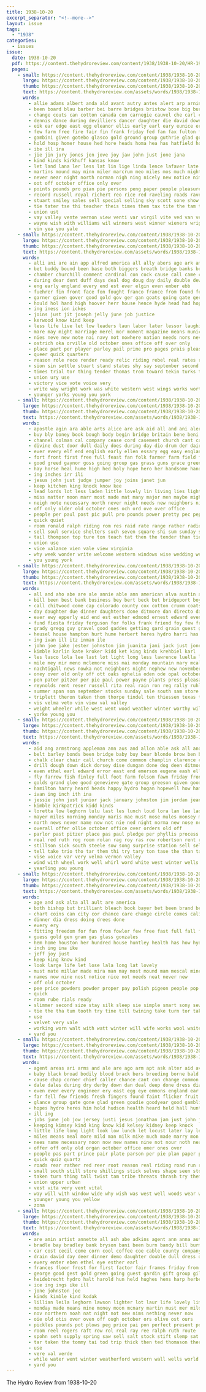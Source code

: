 ```yaml
---
title: 1938-10-20
excerpt_separator: "<!--more-->"
layout: issue
tags:
  - "1938"
categories:
  - issues
issue:
  date: 1938-10-20
  pdf: https://content.thehydroreview.com/content/1938/1938-10-20/HR-1938-10-20.pdf
  pages:
    - small: https://content.thehydroreview.com/content/1938/1938-10-20/small/HR-1938-10-20-01.jpg
      large: https://content.thehydroreview.com/content/1938/1938-10-20/large/HR-1938-10-20-01.jpg
      thumb: https://content.thehydroreview.com/content/1938/1938-10-20/thumbnails/HR-1938-10-20-01.jpg
      text: https://content.thehydroreview.com/assets/words/1938/1938-10-20/HR-1938-10-20-01.txt
      words:
        - allie adams albert anda ald avant autry antes alert arp arning ale alee ago area all and able are andrew atay aga army apel ane alva
        - been board blau barber bei barre bridges bristow bose big buren best bey bank bryson bias billy beryl burgman bet bell ballot burns but bob buns black bandy bedard back borger brought bak blaine baie brother better bonds bis bond beat business ber brate
        - change couts can cotton canada con carnegie cauvel che carl coffee chai christina contin cons came cantrell christmas cone carruth christian child carver cole comet county court clinton church char culy car cattle comes city
        - dennis dance during devilliers dancer daughter die david down dies death days day del delsie
        - eik ear edge east egg eleanor ellis early earl eary eunice ervin ent eader end every english ever ean enters edward elmer ether eld eon ener enter
        - few farm free fire fair fin frank friday fed fan fax fulton foo from first favor farmer famous french fret faver fort fee for foto friends fred favors found fund folly froese
        - gambini given gotebo glasco gold ground group guthrie glad gordon grover gee gehring grand ging genevieve governor gayer gene goods
        - hold hosp homer house hed hore heads homa hea has hatfield hone hon hall hart hammon harring hes her held hale henry husband hot horse high hime hope harry hydro heap heard hee had hin him how hag herbert home hopewell helen hey head heart
        - ibe ill ira
        - jie jin jury jones jen jove joy jaw john just jone jana
        - kind kinds kirkhuff kansas know
        - let land lana ler less lat lin lige linda lence lafaver late left louisville law loftice longest lafavers lary les like last len leal lela light lisa long lens lloyd lay lunch lon line
        - martins mound may minn miler marcrum meo miles mos much might most mane marr mele mere mand mun morning mercer money manner main man major mike michael martin males made mater meth mee mund merit mules maurine miller mer many mash miss munch missouri mine mey members
        - never near night north norman nigh ning nicely new notice nims november nil now news neighbors niece nickens not
        - oot off october office only over
        - points pounds pro pian pie persons peng paper people pleasure part pay pitzer pryor proven pease port person police pollis pea plant power public pen peed pat peat park pastor present paul
        - record russell royal richert reo rice red raveling roads raver rosser rear rich roel riser reel rea risley ruth rain ross reading rae roof
        - stuart smiley sales sell special selling sky scott sone show sia soe slot sadia sis street set sahn sake staples story spar sim sad sah sickel saw study stewart sund second schuber school square stare sister starring said son state salesman shields south smaller smith she six sale speak seem stange say saturday stance sin soon see sam sar september seed southern sunday sincere san samo supper
        - tie tater tse thi teacher theis times them tax tite the tam teen thomason take than toon town taylor tes tol tard texas trom trick tho thur taken tae tates till then ted tue tor
        - union ust
        - vay valley vente vernon view venti var virgil vite ved van very vote voter
        - wayne wish with williams wil winners west winner wieners wright washington war went wilson worst will week wen want world wheeler while word whalen why western willing was way work wort weeks walter wate
        - yin yea you yale
    - small: https://content.thehydroreview.com/content/1938/1938-10-20/small/HR-1938-10-20-02.jpg
      large: https://content.thehydroreview.com/content/1938/1938-10-20/large/HR-1938-10-20-02.jpg
      thumb: https://content.thehydroreview.com/content/1938/1938-10-20/thumbnails/HR-1938-10-20-02.jpg
      text: https://content.thehydroreview.com/assets/words/1938/1938-10-20/HR-1938-10-20-02.txt
      words:
        - alli ani are ain app alfred america all ally abers age ark american ast arms ago and austria army able adolf
        - bet buddy bound been base both biggers breath bridge banks bow big burgh bine benes bores beer bruckart back blunt burden borne bones border busi began bureau but brought bring bett bors benito business britain balloon
        - chamber churchill comment cardinal con cock cause call came carry coolidge current comp cooper car chase character caesar calvin corner cheap come close civil czech charles champion cardi church congress cording col chancellor change commons course chamberlain city
        - during dear dent duff days deal dog doug day daily double dewey demand dry down
        - eng early england every end est ever elgin even ember ebb
        - fuehrer fin front face fon fought franco france from found few for free french franklin farm far fun friend fellows fiscal francisco first forts fran friends fic fair fae figures feather forth
        - garner given gover good gold gov ger gan goats going gate germany grave general german grow
        - hould hol hand high hoover herr house hence hyde head had hope him home hook holding herbert hydro horseman how her husband host hands hun heard hor hae has happy hut hudson handy
        - ing iness ion ickes
        - joins just jit joseph jelly june job justice
        - kerwood know kind keep
        - less life live let low leaders laun labor later lessor laughing lawyer league little long lor last lemuel learn lass loan lim lows lax like liberal land law
        - mare may might marriage merel mor moment magazine means munich man most mer mention matter must mona mas much michi made manu milk mask maker men miles mier march many minister more major mar middle
        - nies neve new note nai navy not nowhere nation needs nors never need ness nor news now neigh november night near
        - ostrich oka orville old october ones office off over only
        - place part per player parley pail prime pro pages prais pleas pol peace peacemaker parton person persons plain pleasant pinkham public president peak process park pop prest plan powers press power pay people proper pers plane partner powe
        - queer quick quarters
        - reason role rece render ready relic riding rebel real rates red rolls roose reasons ries river ran ring roche roosevelt reg
        - sion sin settle stuart stand states shy say september second seen such sup story subject still sheen side speech sed singer sai schools sell swell set spokes sum spell shown saber sand spain start student simple show smooth swing state seems shed shirley stream she sau sleep said silence see struck speak school server shearing sang service spies
        - times trial tor thing tender thomas trom toward tekin turks then tha than torn tatters try takes take the tyler ton town too teacher turn thai team talk tune toe temple ture tax tek taken trend treas them
        - union ury use
        - victory vice vote voice very
        - write way wright work was white western west wings works worthy want washington william with why wayne wan while waste winters weekly winston will wind wonders week well war warr world
        - younger yorks young you york
    - small: https://content.thehydroreview.com/content/1938/1938-10-20/small/HR-1938-10-20-03.jpg
      large: https://content.thehydroreview.com/content/1938/1938-10-20/large/HR-1938-10-20-03.jpg
      thumb: https://content.thehydroreview.com/content/1938/1938-10-20/thumbnails/HR-1938-10-20-03.jpg
      text: https://content.thehydroreview.com/assets/words/1938/1938-10-20/HR-1938-10-20-03.txt
      words:
        - apostle agin ara able arts alice are ask aid all and ani alert arp age
        - buy bly boney book bough body begin bridge britain bene beni been both bird back bie bottle benita backs bos bright bellamy business books better big bors brush bring best board but box
        - channel colman cal company cease cord casement church cant can comes charm coast cream came cause clear counsel curtain come chia chris christ city cor circle con columbia carry camera combs centers cough corner center coins calm
        - divine dust door dull daily does during day dio drum der dairy double dolly done danger days dorothy doubt dress dash dec
        - ever every elf end english early ellen essary egg easy england
        - fort front first free full feast fan folk farmer farm field fed famous fand faye far fast for friend fun few from fire foo fish french
        - good greed gaynor goss going group gas grass guns grace green guest grain gave govern germ grave goes golden gate
        - hay horse heal hume high hed holy hope hero her handsome handle head house hydro haas hand hens haste had has hee hinder home him hea hollywood how heres hopes hang
        - ing inches irr ili
        - jesus john just judge jumper joy joins janet jun
        - keep kitchen king knock know kee
        - lead lords lot less laden little lovely lin living lies light latter live let luke lent like look loss lord london lake list labor letter last ley lewis likely lesson
        - miss matter moon marr most made mat many major men maybe might mac marrow mustard marriage means more milk must model man male much may mesh million myron money
        - neigh note necessary north never night needs new neighbors nia nest nur need nation notice name news nea needy not now nys
        - off only older old october ones och ord ove over office
        - people per paul post pic pull pro pounds power pretty pec pepper prayer plain phill phillips part police pen planes
        - quick quiet
        - room ronald ralph riding rom res raid rate range rather radio ruth remedies rolling rest ready ren round rule
        - sell soul service shelters such seven square shi sum sunday stretch singer speed she simple sabbath spring see selves suits say son shown send scrip stamps saw secret sees space study soon sewing six settle stage squire style seat strange sinclair sister scotch set star supe shows still shape self spears smith
        - tail thompson top ture ton teach tat then the tender than tie ted take tory tes too taken them times try
        - union use
        - vice valance vien vale view virginia
        - why week wonder write welcome western windows wise wedding weary well wee with winter wide war work wyeth word wear world will window was wire wisdom wife way want
        - you young york
    - small: https://content.thehydroreview.com/content/1938/1938-10-20/small/HR-1938-10-20-04.jpg
      large: https://content.thehydroreview.com/content/1938/1938-10-20/large/HR-1938-10-20-04.jpg
      thumb: https://content.thehydroreview.com/content/1938/1938-10-20/thumbnails/HR-1938-10-20-04.jpg
      text: https://content.thehydroreview.com/assets/words/1938/1938-10-20/HR-1938-10-20-04.txt
      words:
        - all and aho abe are ale annie able ann american alva austin albert ask august aletha
        - bill been best bank business bey bert beck but bridgeport boyer baby burn banks bethel bradley boyles bryan bartley beverly better black bonds bor back betsy boschert bro ben betty bares
        - call chitwood come cap colorado county cox cotton crumm coats cecil curnutt can crosswhite cleo childress charlie carl car chris caller clair cash check cashier clovis childre cheap chi crissman cartwright cold close caddo carnegie came cael crail city candy cast
        - day daughter due dinner daughters done ditmore dan directo days della dike dalke donald drop dress down
        - ever ewy epperly eid end est esther edmond ernest edward even elmer estill
        - fund fiesta friday ferguson for folks frank friend foy few fry fill from fred fine frida fall forget friends
        - grady gregg guy gravel good gaddes getting gard grain guest gone glazier griffin glass goodman george gas gener georgia
        - heusel house hampton hurt hume herbert heres hydro harri has home her henry hot herman him herndon harding hazel hag huff horn hen harry hunts heater hop
        - ing ivan ill itz inman ile
        - john joe jake jester johnston jim juanita jani jack just jones johnnie johns janzen jackie
        - kimble karlin kate kroker kidd ket king kinds krehbiel karl
        - les lasco lola lee last lot light long less lawrence luella lathe large lloyd london lewis lamp left league lone
        - mile mey mir meno mclemore miss mai monday mountain mary mcalester mead martin more man mis martha might made madeline matter montgomery march moo moore mckee mee mise maur missouri mound milling
        - nachtigall news nowka not neighbors night nephew new november north near name neumeyer now ned
        - oney over old only off ott oaks ophelia oden ode opal october office otto
        - pen pater pitzer per pie paul power payne plants press pleasant park porter potter prise pankratz price post place picking perfect past pierce plenty
        - reynolds rent reser russell rita real rain ron reg rally ruhl rocky ross ray run rush roy roese ree rey robbins
        - summer span son september stocks sunday sale south sam store star special style sylvester seed suit stange stock sou surprise saw service sons sun subject school sund seale strong sylvan suits stout simpson sur stuhl southard schroder surplus shed shipp second som stutzman schmidt samples sand spica still sharon see she state session saturday strife
        - triplett theron taken thom thorpe tindel ten thiessen texas thomas times taylor too them turner till tickell treat ting thomason the
        - vis velma veto vin view val valley
        - weight wheeler while west went wood weather winter worthy wilma will watt well wolf win want weeks wildman wool was welding woodrow week wife work wit with woolen wil wait weatherford
        - yorke young you
    - small: https://content.thehydroreview.com/content/1938/1938-10-20/small/HR-1938-10-20-05.jpg
      large: https://content.thehydroreview.com/content/1938/1938-10-20/large/HR-1938-10-20-05.jpg
      thumb: https://content.thehydroreview.com/content/1938/1938-10-20/thumbnails/HR-1938-10-20-05.jpg
      text: https://content.thehydroreview.com/assets/words/1938/1938-10-20/HR-1938-10-20-05.txt
      words:
        - aid ang armstrong appleman ann aus and allon able ask all anders anne are
        - belt barley bonds been bridge baby buy bear blonde brow ben bread bertha banks back betsy black beulah band brought binder big byrum boys bay blue burris bowls business belle ber brake betty brown briel billy bank both began browne bake but bernardine bull best bran bly bile
        - chalk clear chair call church come common champlin clarence clinton car charter charlotte cant clark county chapel claude christine cold chairs cheer chief close colony cost colt cartwright cattle cash cline coffee corn cane cashier
        - drill dough down dick dorsey dise dungan done dog deen ditmore demand drinks days ded dear dress deeds dempster december duncan during dewey dunnington din day deed
        - even ethel earl edward error east end emerson eugene eash ella every
        - fly farrow fish finley full foot farm folsom fawn friday front flowers folk frost friendly felton from for fairly feast friends fresh first flies free frame
        - golds grand glee good genevieve gate group greeson given goods gray grinder goo gosh glad gang ghost gard gander grade goes guess gal gregg gourd gallon grad
        - hamilton harry heard heads happy hydro hogan hopewell how ham hurt hens her hatfield harold hamil horace howl helen hair hipp had hand has house head hafer honor home hale heriford hinton
        - ivan ing inch ith ina
        - jessie john just junior jack january johnston jim jordan jean june jersey jeter
        - kimble kirkpatrick kidd kinds
        - loretta low leghorn lulu last les lunch loud lora lan lee lad long league layer light leroy lister lier lathe lai lah later little like look loan
        - mayer miles morning monday maris mae must mose mules monsey mcnaught myrtle mickey mans made maxine means mile may man miss mule money mcanally much mound marie more mise mauri magnolia mare miller
        - north news never name now not nie ned night norma new nose newton nor neal nix
        - overall offer ollie october office over orders old off
        - parlor past pitzer place pas paul pledge per phyllis process public post pil pee pure potter pounds price pies pearl por pent par pauline
        - real red ruth rog room rolan rag roy ras row robertson rent richardson roberton rash robert rally rock rolls ron reno rex reading ris
        - stillson sick south steele sow song surprise station sell selves sutton snow six sky speaker such school sister special share smooth sly seal states shirley son senda sake small senior stocks saw service spring said sang sled student smith switch seed she standard saturday surplus stove sale sic som short shields singer sons shape state save sauce shipp sunday sally stock sad skaggs sat set second scott shawnee seem steer shar sing see stephenson
        - tell take trio tho tar them thi try tary ton tase the than tacker too tol thomas table ten times teen trees
        - vise voice var very velma vernon valley
        - wind with wheel work well whirl word white west winter wells whitefield wate worley want wade week weeks will weatherford water weiner wedding weather was warning windows while wheat williams
        - yearling you young
    - small: https://content.thehydroreview.com/content/1938/1938-10-20/small/HR-1938-10-20-06.jpg
      large: https://content.thehydroreview.com/content/1938/1938-10-20/large/HR-1938-10-20-06.jpg
      thumb: https://content.thehydroreview.com/content/1938/1938-10-20/thumbnails/HR-1938-10-20-06.jpg
      text: https://content.thehydroreview.com/assets/words/1938/1938-10-20/HR-1938-10-20-06.txt
      words:
        - age and ask alta all ault are america
        - both bishop but brilliant bleach book bayer bet been brand bell
        - chart coins can city cor chance care change circle comes calico col
        - dinner dia dress doing drees done
        - every ery
        - fitting freedom for fun from fowler few free fast full fall fain
        - guess gold gen gram gas glass gonzales
        - hem home houston her hundred house huntley health has how hydro hold hey hence heart
        - inch ing ina ike
        - jeff joy just
        - keep king know kind
        - look large life let lose lala long lat lovely
        - must mate millar made mira man may most mound mam mescal mine
        - names now nine nost notice nice not needs neat never new
        - off old october
        - pee price powders powder proper pay polish pigeon people pop pain
        - quick
        - room rube rials ready
        - slimmer second size stay silk sleep sie simple smart sony sewing sales speed slim shows south send starts service styles shadow short see
        - tie the tha tum tooth try tine till twining take turn tor taken
        - use
        - velvet very vale
        - working worn walt with watt winter will wife works wool waiter want wickliffe way wacker wit work was williams win
        - yard you
    - small: https://content.thehydroreview.com/content/1938/1938-10-20/small/HR-1938-10-20-07.jpg
      large: https://content.thehydroreview.com/content/1938/1938-10-20/large/HR-1938-10-20-07.jpg
      thumb: https://content.thehydroreview.com/content/1938/1938-10-20/thumbnails/HR-1938-10-20-07.jpg
      text: https://content.thehydroreview.com/assets/words/1938/1938-10-20/HR-1938-10-20-07.txt
      words:
        - agent areas ari arms and ale are ago arm apt ask alter aid avery amin ane age april all
        - baby black broad bodily blood brack bers breeding borne bald brady blow belter but bright borrow bear bore book both body bel bottom bath back better blind been big brief blessing beard bill best began brown
        - cause chap corner chief caller chance cant con change common cornea course cal compo camp chi click close camera class chet can cake care cure come car came case christian canada church chair coffee certain colorado cramp call
        - dale dales during dry derby down dan deal deep done dress dian dairy days dark does doubt doctor dame denver drop dim dinner due day door
        - even ever every engineer ery east egg eye emmons england ear ele excellent else eastern edward
        - far fell few friends fresh fingers found faint flicker fruit farm frame from foot forward fails firm front fire face fellow faith french florin fort farwell for first field furmage fies fin flowers
        - glance group gate gone glad green goudie goodyear good gambling grew grip given gather generous guess general guy goin going graham gaze greek golf gion glass ground glow
        - hopes hydro heres him hold hudson health heard held hall hunt hearing hose heritage hundred happy husbands hal how hill hope holiday hosp has her handle had howd holes home hour houston hen hand hearth head house half hes high
        - ill ing
        - jobs june job jow jersey justi jesus jonathan jam just john joseph
        - keeping kimsey kind king know kid kelsey kidney keep knock
        - little life long light look low lunch let locust later lay level lass learn large live like lit longer love left landers liberal letter less living lee lot lyes lose litter last
        - miles means meal more mild man milk mike much made marry mon mineral maybe mile men morning mulgrew may money might must most many mans mean meals minne manner minister mai miss
        - nees name necessary noon now new names nine not nour noth nea night news never navajo numbers northern
        - offer off only old organ october office omer ones over
        - people pas part prince pair plate parson per pie plan paper points pack pretty paynes pro pour pinckney phil place port payne piece present prise purple pot pinks pass pay pink ping parsonage power police pool
        - quick quiz quartz
        - roads rear rather red reer root reason real riding road run roan ring rich radio
        - small south still store shillings stick selves shape seen storms say sur side supply stuff short suit slice start states sea spring swell shall size shoulder sick square sum soon sand schools self shake show snack send sam sey stewart seat salvator sir see stairs savior she strain subject surprise shook smiling such said snow spare smile streets school seems summons sides service sit suing straight salt
        - taken turn thing tall twist tam tribe threats thrash try them tough toa times takes the talk trom table trip trust take touch town tour then tha tell tax too than ted
        - union upper urban
        - vest vita very vent vital
        - way will with window wide why wish was west well woods wear water weeks white want word winter wild wait week wade while work wedge william worth wire
        - younger young you yellow
        - zona
    - small: https://content.thehydroreview.com/content/1938/1938-10-20/small/HR-1938-10-20-08.jpg
      large: https://content.thehydroreview.com/content/1938/1938-10-20/large/HR-1938-10-20-08.jpg
      thumb: https://content.thehydroreview.com/content/1938/1938-10-20/thumbnails/HR-1938-10-20-08.jpg
      text: https://content.thehydroreview.com/assets/words/1938/1938-10-20/HR-1938-10-20-08.txt
      words:
        - are amin artist annette all ash abe adkins agent ann anna autry and
        - bradle bay bradley bank bryson bani been burn bandy bill burman bring burgman bears betty blaine betsy bright better bey bal bell brother berry beans bee bride bobby bassler bari
        - car cost cecil come corn cool coffee coe cable county company cantrell cold cowboy carruth christ cutter cake christian check church caddo cheese clarence change chet cream craig chic card
        - drain david day deer dinner demo daughter double dull dress door dries dare done does dunlap dooley
        - every enter eben ethel eye esther earl
        - frances floor frost for first factor fair frames friday from ferguson floyd farris free fruit fred flake former
        - george good gest gold green going guest gardin gift group gilbert gardner given gibson
        - heidebrecht hydro halt harold hun held hughes hens harp herbert harry him had hatfield homer hardware henry her hen hiss home hutchinson hershey hayden hamons
        - ice ing ings ike ill
        - jone johnston joe
        - kinds kimble kind kodak
        - lillian leila leghorn lawson lighter lot laur life lovely lima leona lack lucile like lady lynn lloyd let lesson lee living
        - monday made means mine money moon mcnary martin must mer mildred major middle milton more minot mines miss many montgomery mae murphy missouri milk miller milam mand main members market
        - nov northern noah nat night not new nims nething never now
        - oie old otis over oven off ough october ors olive ost ours
        - pickles pounds pot plows peg price pai pon perfect present pov public pitzer pers pee pack pigg
        - room reel rogers raft row rol real ray ree ralph ruth route
        - spohn seth supply spring saw sell salt stock stift slemp sat sky stern service sutton sale saturday sheriff sho savy springs storm sin store shower seen stange sheldon son sun side summer stalk set shoe september stellar street standing see sugar sour sales special sami stream said stanley sweet
        - tar taken the tommy tai tod trip thick then ted thomason theron thi top them take trees tom tint tooks tuck
        - use
        - vere val verde
        - while water went winter weatherford western wall wells world want wax wendel wallers weather way west word wish ways with waring washington wit wild wedding will was well waller work walle worth wide
        - yard you
---
```


The Hydro Review from 1938-10-20

<!--more-->

